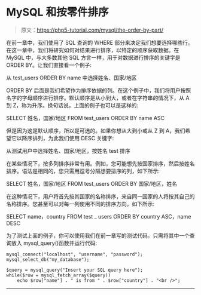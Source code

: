 # MySQL 和按零件排序

> 原文：<https://php5-tutorial.com/mysql/the-order-by-part/>

在前一章中，我们使用了 SQL 查询的 WHERE 部分来决定我们想要选择哪些行。在这一章中，我们将研究如何对结果进行排序，以特定的顺序获取数据。在 MySQL 中，与大多数其他 SQL 方言一样，用于对数据进行排序的关键字是 ORDER BY。让我们直接看一个例子:

从 test_users ORDER BY name 中选择姓名、国家/地区

ORDER BY 后面是我们希望作为排序依据的列。在这个例子中，我们将用户按照名字的字母顺序进行排序。默认顺序是从小到大，或者在字符串的情况下，从 A 到 Z，称为升序。换句话说，上面的例子也可以是这样的:

SELECT 姓名，国家/地区 FROM test_users ORDER BY name ASC

但是因为这是默认顺序，所以是可选的。如果你想从大到小或从 Z 到 A，我们希望它以降序排列，为此我们使用 DESC 关键字:

从测试用户中选择姓名、国家/地区，按姓名 test 排序

<input type="hidden" name="IL_IN_ARTICLE">

在某些情况下，按多列排序非常有用。例如，您可能想先按国家排序，然后按姓名排序。语法是相同的，您只需用逗号分隔想要排序的列，如下所示:

SELECT 姓名，国家/地区 FROM test_users ORDER BY 国家/地区，姓名

在这种情况下，用户将首先按其国家的名称排序，来自同一国家的人将按其自己的名称排序。您甚至可以对每一列使用不同的排序方向，如下所示:

SELECT name，country FROM test _ users ORDER BY country ASC，name DESC

为了测试上面的例子，你可以使用我们在前一章写的测试代码。只需将其中一个查询放入 mysql_query()函数并运行代码:

```
mysql_connect("localhost", "username", "password");
mysql_select_db("my_database");

$query = mysql_query("Insert your SQL query here");
while($row = mysql_fetch_array($query))
    echo $row["name"] . " is from " . $row["country"] . "<br />";
```

* * *
